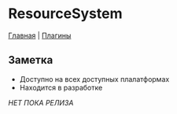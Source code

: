 # ResourceSystem

[Главная](../README.md) | [Плагины](index.md)

## Заметка

* Доступно на всех доступных плалатформах  
* Находится в разработке

*НЕТ ПОКА РЕЛИЗА*
